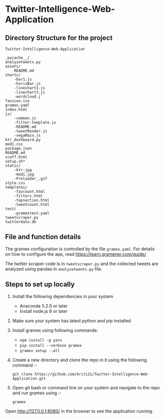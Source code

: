 # Twitter-Intelligence-Web-Application

## Directory Structure for the project

    Twitter-Intelligence-Web-Application
    
    _pycache__/
    analyzetweets.py
    assets/
        README.md
    charts/
        -bar1.js
        -horizBar.js
        -linechart2.js
        -linechart3.js
        -wordcloud.j
    favicon.ico
    gramex.yaml
    index.html
    js/
        -common.js
        -filter-template.js
        -README.md
        -tweetRender.js
        -vegaMain.js
    ktr_dashboard.py
    modi.css
    package.json
    README.md
    scaff.html
    setup.sh*
    static/
        -ktr-jpg
        -modi.jpg
        -Preloader_.gif
    style.css
    templates/
        -favcount.html
        -filters.html
        -topsection.html
        -tweetcount.html
    test/
        -gramextest.yaml
    tweetscraper.py
    twitterdata.db

## File and function details

The gramex configuration is controlled by the file  `gramex.yaml`. For details on how to configure the app, read https://learn.gramener.com/guide/

The twitter scraper code is in `tweetscraper.py` and the collected tweets are analyzed using pandas in `analyzetweets.py` file. 

## Steps to set up locally

1. Install the following dependencies in your system
    - Anaconda 5.2.0 or later
    - Install node.js 8 or later

2. Make sure your system has latest python and pip installed

3. Install gramex using following commands:
    - `npm install -g yarn`
    - `pip install --verbose gramex`
    - `gramex setup --all`

4. Create a new directory and clone the repo in it using the following command :-

    `git clone https://github.com/kriti21/Twitter-Intelligence-Web-Application.git `

5. Open git bash or command line on your system and navigate to the repo and run gramex using :-

    `gramex`

  Open http://127.0.0.1:8080/ in the browser to see the application running.
